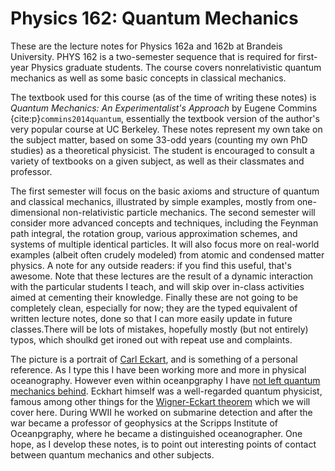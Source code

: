 # Physics 162: Quantum Mechanics 

These are the lecture notes for Physics 162a and 162b at Brandeis University. PHYS 162 is a two-semester sequence that is required for first-year Physics graduate students. The course covers nonrelativistic quantum mechanics as well as some basic concepts in classical mechanics.

The textbook used for this course (as of the time of writing these notes) is *Quantum Mechanics: An Experimentalist's Approach* by Eugene Commins {cite:p}`commins2014quantum`, essentially the textbook version of the author's very popular course at UC Berkeley. These notes represent my own take on the subject matter, based on some 33-odd years (counting my own PhD studies) as a theoretical physicist. The student is encouraged to consult a variety of textbooks on a given subject, as well as their classmates and professor.

The first semester will focus on the basic axioms and structure of quantum and classical mechanics, illustrated by simple examples, mostly from one-dimensional non-relativistic particle mechanics. The second semester will consider more advanced concepts and techniques, including the Feynman path integral, the rotation group, various approximation schemes, and systems of multiple identical particles. It will also focus more on real-world examples (albeit often crudely modeled) from atomic and condensed matter physics. 
A note for any outside readers: if you find this useful, that's awesome. Note that these lectures are the result of a dynamic interaction with the particular students I teach, and will skip over in-class activities aimed at cementing their knowledge. Finally these are not going to be completely clean, especially for now; they are the typed equivalent of written lecture notes, done so that I can more easily update in future classes.There will be lots of mistakes, hopefully mostly (but not entirely) typos, which shoulkd get ironed out with repeat use and complaints.

The picture is a portrait of [Carl Eckart](https://en.wikipedia.org/wiki/Carl_Eckart), and is something of a personal reference. As I type this I have been working more and more in physical oceanography. However even within oceanpgraphy I have [not left quantum mechanics behind](https://www.cambridge.org/core/journals/journal-of-fluid-mechanics/article/regimes-of-nearinertial-wave-dynamics/EF5D7BF32476D89A6582B8C3033252F9). Eckhart himself was a well-regarded quantum physicist, famous among other things for the [Wigner-Eckart theorem](https://en.wikipedia.org/wiki/Wigner%E2%80%93Eckart_theorem) which we will cover here. During WWII he worked on submarine detection and after the war became a professor of geophysics at the Scripps Institute of Oceanpgraphy, where he became a distinguished oceanographer. One hope, as I develop these notes, is to point out interesting points of contact between quantum mechanics and other subjects.

```{tableofcontents}
```
